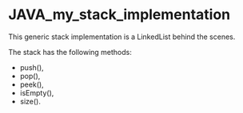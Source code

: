 # JAVA_my_stack_implementation

This generic stack implementation is a LinkedList behind the scenes.

The stack has the following methods:
- push(),
- pop(),
- peek(),
- isEmpty(),
- size().
